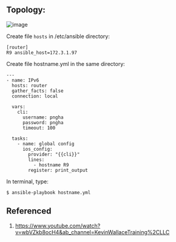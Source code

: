 ## Topology:

![image](https://user-images.githubusercontent.com/93396414/205435296-03e0b5b7-7791-4044-9bb6-17cbe479b1e5.png)


  Create file `hosts` in /etc/ansible directory:
    
    [router]
    R9 ansible_host=172.3.1.97
  
 
  Create file hostname.yml in the same directory: 
  
    ---
    - name: IPv6
      hosts: router
      gather_facts: false
      connection: local
      
      vars:
        cli: 
          username: pngha
          password: pngha
          timeout: 100
          
      tasks:
        - name: global config
          ios_config:
            provider: "{{cli}}"
            lines:
              - hostname R9
            register: print_output

In terminal, type: 

    $ ansible-playbook hostname.yml

## Referenced
1. https://www.youtube.com/watch?v=wbVZkb8ocH4&ab_channel=KevinWallaceTraining%2CLLC

